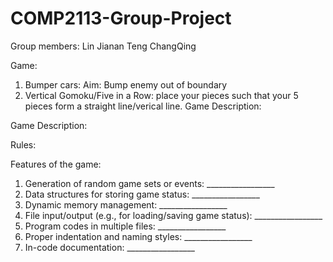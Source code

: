 # COMP2113-Group-Project
Group members:
Lin Jianan
Teng ChangQing

Game:
1. Bumper cars: Aim: Bump enemy out of boundary
2. Vertical Gomoku/Five in a Row: place your pieces such that your 5 pieces form a straight line/verical line.
Game Description:

Game Description:

Rules:

Features of the game:
1. Generation of random game sets or events: _________________
2. Data structures for storing game status: _________________
3. Dynamic memory management: _________________
4. File input/output (e.g., for loading/saving game status): _________________
5. Program codes in multiple files: _________________
6. Proper indentation and naming styles: _________________
7. In-code documentation: _________________
